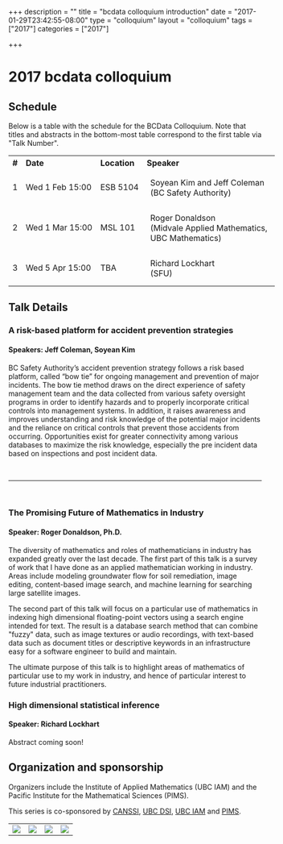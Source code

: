 +++
description = ""
title = "bcdata colloquium introduction"
date = "2017-01-29T23:42:55-08:00"
type = "colloquium"
layout = "colloquium"
tags = ["2017"]
categories = ["2017"]

+++

# 2017 bcdata colloquium 


## Schedule

Below is a table with the schedule for the  BCData Colloquium. Note that titles and abstracts in the bottom-most table correspond to the first table via "Talk Number". 


<table style="width:120%; align:center">
  <tr>
    <th style="text-align:left">
      #
    </th>
    <th style="text-align:left">
      Date
    </th>
    <th style="text-align:left">
      Location
    </th>
    <th style="text-align:left">
      Speaker
    </th>
  </tr>
  <tr>
    <td>
      1
    </td>
    <td>
      Wed 1 Feb 15:00
    </td>
    <td>
      ESB 5104
    </td>
    <td style="padding:15px">
      Soyean Kim and Jeff Coleman <br /> (BC Safety Authority)
    </td>
  </tr>
  <tr>
    <td>
      2
    </td>
    <td>
      Wed 1 Mar 15:00
    </td>
    <td>
      MSL 101
    </td>
    <td style="padding:15px">
      Roger Donaldson <br />(Midvale Applied Mathematics,<br />UBC Mathematics)
    </td>
</tr>
<tr>
    <td>
      3
    </td>
    <td>
      Wed 5 Apr 15:00
    </td>
    <td>
      TBA
    </td>
    <td style="padding:15px">
      Richard Lockhart <br />(SFU)
    </td>
  </tr>
</table>


## Talk Details

### A risk-based platform for accident prevention strategies
#### Speakers: Jeff Coleman, Soyean Kim

<p>BC Safety Authority’s accident prevention strategy follows a risk based platform, called “bow tie” for ongoing management and prevention of major incidents. The bow tie method draws on the direct experience of safety management team and the data collected from various safety oversight programs in order to identify hazards and to properly incorporate critical controls into management systems. In addition, it raises awareness and improves understanding and risk knowledge of the potential major incidents and the reliance on critical controls that prevent those accidents from occurring.  Opportunities exist for greater connectivity among various databases to maximize the risk knowledge, especially the pre incident data based on inspections and post incident data.
</p>

<br />
<hr />
<br />

### The Promising Future of Mathematics in Industry
#### Speaker: Roger Donaldson, Ph.D.
<p>
The diversity of mathematics and roles of mathematicians in industry has
expanded greatly over the last decade.  The first part of this talk is a survey
of work that I have done as an applied mathematician working in industry.
Areas include modeling groundwater flow for soil remediation, image editing,
content-based image search, and machine learning for searching large satellite
images.
</p>
<p>
The second part of this talk will focus on a particular use
of mathematics in indexing high dimensional floating-point vectors using a
search engine intended for text.  The result is a database search method that
can combine "fuzzy" data, such as image textures or audio recordings, with
text-based data such as document titles or descriptive keywords in an
infrastructure easy for a software engineer to build and maintain.
</p>
<p>
The ultimate purpose of this talk is to highlight areas of mathematics of
particular use to my work in industry, and hence of particular interest to
future industrial practitioners.
</p>

### High dimensional statistical inference
#### Speaker: Richard Lockhart

<p>Abstract coming soon!</p>

## Organization and sponsorship
Organizers include the Institute of Applied
Mathematics (UBC IAM) and the Pacific Institute for the Mathematical Sciences (PIMS). 

This series is co-sponsored by [CANSSI](http://www.canssi.ca),
[UBC DSI](https://dsi.ubc.ca), [UBC IAM](http://www.iam.ubc.ca) and
[PIMS](https://www.pims.math.ca/).

<table style="width:100%">
<tr style="text-align:center">
<td>
<img src="/img/canssi_logo1.jpg" style="width:auto; max-height:100px;">
</td>
<td>
<img src="/img/iam-logo.png" style="width:auto; max-height:100px;">
</td>
<td>
<img src="/img/pims-logo.png" style="width:auto; max-height:100px;">
</td>
<td style="text-align: center;">
<img src="/img/ubc-dsi-logo.png" style="width:auto; max-height:100px; align:right;">
</td>
</tr>
</table>
